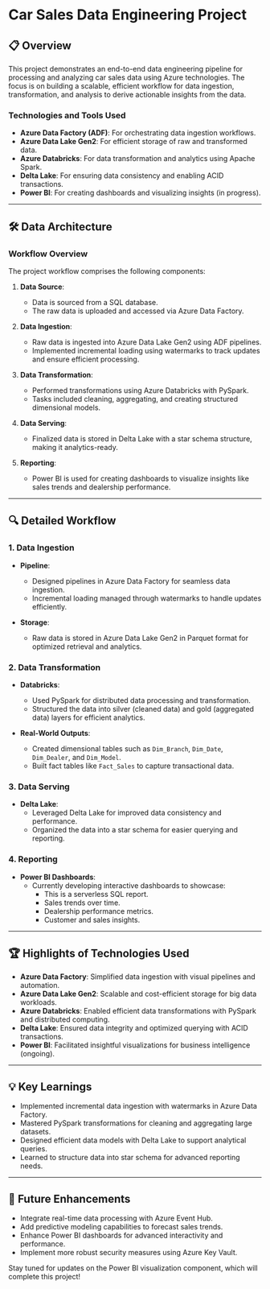 # Car Sales Data Engineering Project

## 📋 Overview

This project demonstrates an end-to-end data engineering pipeline for processing and analyzing car sales data using Azure technologies. The focus is on building a scalable, efficient workflow for data ingestion, transformation, and analysis to derive actionable insights from the data.

### Technologies and Tools Used

- **Azure Data Factory (ADF)**: For orchestrating data ingestion workflows.
- **Azure Data Lake Gen2**: For efficient storage of raw and transformed data.
- **Azure Databricks**: For data transformation and analytics using Apache Spark.
- **Delta Lake**: For ensuring data consistency and enabling ACID transactions.
- **Power BI**: For creating dashboards and visualizing insights (in progress).

---

## 🛠 Data Architecture

### Workflow Overview

The project workflow comprises the following components:

1. **Data Source**:
   - Data is sourced from a SQL database.
   - The raw data is uploaded and accessed via Azure Data Factory.

2. **Data Ingestion**:
   - Raw data is ingested into Azure Data Lake Gen2 using ADF pipelines.
   - Implemented incremental loading using watermarks to track updates and ensure efficient processing.

3. **Data Transformation**:
   - Performed transformations using Azure Databricks with PySpark.
   - Tasks included cleaning, aggregating, and creating structured dimensional models.

4. **Data Serving**:
   - Finalized data is stored in Delta Lake with a star schema structure, making it analytics-ready.

5. **Reporting**:
   - Power BI is used for creating dashboards to visualize insights like sales trends and dealership performance.

---

## 🔍 Detailed Workflow

### 1. Data Ingestion

- **Pipeline**:
  - Designed pipelines in Azure Data Factory for seamless data ingestion.
  - Incremental loading managed through watermarks to handle updates efficiently.

- **Storage**:
  - Raw data is stored in Azure Data Lake Gen2 in Parquet format for optimized retrieval and analytics.

### 2. Data Transformation

- **Databricks**:
  - Used PySpark for distributed data processing and transformation.
  - Structured the data into silver (cleaned data) and gold (aggregated data) layers for efficient analytics.

- **Real-World Outputs**:
  - Created dimensional tables such as `Dim_Branch`, `Dim_Date`, `Dim_Dealer`, and `Dim_Model`.
  - Built fact tables like `Fact_Sales` to capture transactional data.

### 3. Data Serving

- **Delta Lake**:
  - Leveraged Delta Lake for improved data consistency and performance.
  - Organized the data into a star schema for easier querying and reporting.

### 4. Reporting

- **Power BI Dashboards**:
  - Currently developing interactive dashboards to showcase:
    - This is a serverless SQL report.
    - Sales trends over time.
    - Dealership performance metrics.
    - Customer and sales insights.

---

## 🏆 Highlights of Technologies Used

- **Azure Data Factory**: Simplified data ingestion with visual pipelines and automation.
- **Azure Data Lake Gen2**: Scalable and cost-efficient storage for big data workloads.
- **Azure Databricks**: Enabled efficient data transformations with PySpark and distributed computing.
- **Delta Lake**: Ensured data integrity and optimized querying with ACID transactions.
- **Power BI**: Facilitated insightful visualizations for business intelligence (ongoing).

---

## 💡 Key Learnings

- Implemented incremental data ingestion with watermarks in Azure Data Factory.
- Mastered PySpark transformations for cleaning and aggregating large datasets.
- Designed efficient data models with Delta Lake to support analytical queries.
- Learned to structure data into star schema for advanced reporting needs.

---

## 🚀 Future Enhancements

- Integrate real-time data processing with Azure Event Hub.
- Add predictive modeling capabilities to forecast sales trends.
- Enhance Power BI dashboards for advanced interactivity and performance.
- Implement more robust security measures using Azure Key Vault.

Stay tuned for updates on the Power BI visualization component, which will complete this project!

